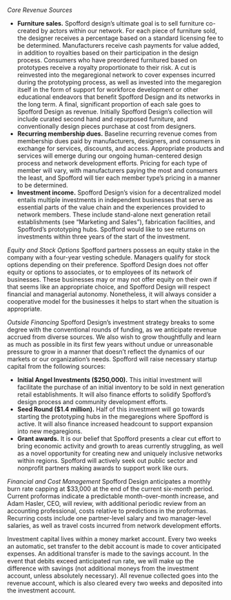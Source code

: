*Core Revenue Sources*
* **Furniture sales.** Spofford design’s ultimate goal is to sell furniture co-created by actors within our network. For each piece of furniture sold, the designer receives a percentage based on a standard licensing fee to be determined. Manufacturers receive cash payments for value added, in addition to royalties based on their participation in the design process. Consumers who have preordered furnitured based on prototypes receive a royalty proportionate to their risk. A cut is reinvested into the megaregional network to cover expenses incurred during the prototyping process, as well as invested into the megaregion itself in the form of support for workforce development or other educational endeavors that benefit Spofford Design and its networks in the long term. A final, significant proportion of each sale goes to Spofford Design as revenue. Initially Spofford Design’s collection will include curated second hand and repurposed furniture, and conventionally design pieces purchase at cost from designers.
* **Recurring membership dues.** Baseline recurring revenue comes from membership dues paid by manufacturers, designers, and consumers in exchange for services, discounts, and access. Appropriate products and services will emerge during our ongoing human-centered design process and network development efforts. Pricing for each type of member will vary, with manufacturers paying the most and consumers the least, and Spofford will tier each member type’s pricing in a manner to be determined.
* **Investment income.** Spofford Design’s vision for a decentralized model entails multiple investments in independent businesses that serve as essential parts of the value chain and the experiences provided to network members. These include stand-alone next generation retail establishments (see “Marketing and Sales”), fabrication facilities, and Spofford’s prototyping hubs. Spofford would like to see returns on investments within three years of the start of the investment.

*Equity and Stock Options*
Spofford partners possess an equity stake in the company with a four-year vesting schedule. Managers qualify for stock options depending on their preference. Spofford Design does not offer equity or options to associates, or to employees of its network of businesses. These businesses may or may not offer equity on their own if that seems like an appropriate choice, and Spofford Design will respect financial and managerial autonomy. Nonetheless, it will always consider a cooperative model for the businesses it helps to start when the situation is appropriate.

*Outside Financing*
Spofford Design’s investment strategy breaks to some degree with the conventional rounds of funding, as we anticipate revenue accrued from diverse sources. We also wish to grow thoughtfully and learn as much as possible in its first few years without undue or unreasonable pressure to grow in a manner that doesn’t reflect the dynamics of our markets or our organization’s needs. Spofford will raise necessary startup capital from the following sources:
* **Initial Angel Investments ($250,000).** This initial investment will facilitate the purchase of an initial inventory to be sold in next generation retail establishments. It will also finance efforts to solidify Spofford’s design process and community development efforts.
* **Seed Round ($1.4 million).** Half of this investment will go towards starting the prototyping hubs in the megaregions where Spofford is active. It will also finance increased headcount to support expansion into new megaregions.
* **Grant awards.** It is our belief that Spofford presents a clear cut effort to bring economic activity and growth to areas currently struggling, as well as a novel opportunity for creating new and uniquely inclusive networks within regions. Spofford will actively seek out public sector and nonprofit partners making awards to support work like ours.

*Financial and Cost Management*
Spofford Design anticipates a monthly burn rate capping at $33,000 at the end of the current six-month period. Current proformas indicate a predictable month-over-month increase, and Adam Hasler, CEO, will review, with additional periodic review from an accounting professional, costs relative to predictions in the proformas. Recurring costs include one partner-level salary and two manager-level salaries, as well as travel costs incurred from network development efforts.

Investment capital lives within a money market account. Every two weeks an automatic, set transfer to the debit account is made to cover anticipated expenses. An additional transfer is made to the savings account. In the event that debits exceed anticipated run rate, we will make up the difference with savings (not additional moneys from the investment account, unless absolutely necessary). All revenue collected goes into the revenue account, which is also cleared every two weeks and deposited into the investment account.
